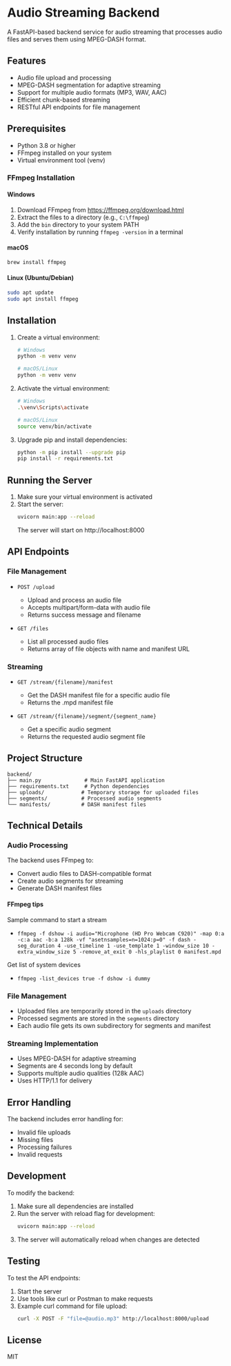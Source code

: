 # Audio Streaming Backend

A FastAPI-based backend service for audio streaming that processes audio files and serves them using MPEG-DASH format.

## Features

- Audio file upload and processing
- MPEG-DASH segmentation for adaptive streaming
- Support for multiple audio formats (MP3, WAV, AAC)
- Efficient chunk-based streaming
- RESTful API endpoints for file management

## Prerequisites

- Python 3.8 or higher
- FFmpeg installed on your system
- Virtual environment tool (venv)

### FFmpeg Installation

#### Windows
1. Download FFmpeg from https://ffmpeg.org/download.html
2. Extract the files to a directory (e.g., `C:\ffmpeg`)
3. Add the `bin` directory to your system PATH
4. Verify installation by running `ffmpeg -version` in a terminal

#### macOS
```bash
brew install ffmpeg
```

#### Linux (Ubuntu/Debian)
```bash
sudo apt update
sudo apt install ffmpeg
```

## Installation

1. Create a virtual environment:
   ```bash
   # Windows
   python -m venv venv
   
   # macOS/Linux
   python -m venv venv
   ```

2. Activate the virtual environment:
   ```bash
   # Windows
   .\venv\Scripts\activate
   
   # macOS/Linux
   source venv/bin/activate
   ```

3. Upgrade pip and install dependencies:
   ```bash
   python -m pip install --upgrade pip
   pip install -r requirements.txt
   ```

## Running the Server

1. Make sure your virtual environment is activated
2. Start the server:
   ```bash
   uvicorn main:app --reload
   ```
   The server will start on http://localhost:8000

## API Endpoints

### File Management

- `POST /upload`
  - Upload and process an audio file
  - Accepts multipart/form-data with audio file
  - Returns success message and filename

- `GET /files`
  - List all processed audio files
  - Returns array of file objects with name and manifest URL

### Streaming

- `GET /stream/{filename}/manifest`
  - Get the DASH manifest file for a specific audio file
  - Returns the .mpd manifest file

- `GET /stream/{filename}/segment/{segment_name}`
  - Get a specific audio segment
  - Returns the requested audio segment file

## Project Structure

```
backend/
├── main.py              # Main FastAPI application
├── requirements.txt     # Python dependencies
├── uploads/            # Temporary storage for uploaded files
├── segments/           # Processed audio segments
└── manifests/          # DASH manifest files
```

## Technical Details

### Audio Processing

The backend uses FFmpeg to:
- Convert audio files to DASH-compatible format
- Create audio segments for streaming
- Generate DASH manifest files

#### FFmpeg tips
Sample command to start a stream
- `ffmpeg -f dshow -i audio="Microphone (HD Pro Webcam C920)" -map 0:a -c:a aac -b:a 128k -vf "asetnsamples=n=1024:p=0" -f dash -seg_duration 4 -use_timeline 1 -use_template 1 -window_size 10 -extra_window_size 5 -remove_at_exit 0 -hls_playlist 0 manifest.mpd`

Get list of system devices
- `ffmpeg -list_devices true -f dshow -i dummy`

### File Management

- Uploaded files are temporarily stored in the `uploads` directory
- Processed segments are stored in the `segments` directory
- Each audio file gets its own subdirectory for segments and manifest

### Streaming Implementation

- Uses MPEG-DASH for adaptive streaming
- Segments are 4 seconds long by default
- Supports multiple audio qualities (128k AAC)
- Uses HTTP/1.1 for delivery

## Error Handling

The backend includes error handling for:
- Invalid file uploads
- Missing files
- Processing failures
- Invalid requests

## Development

To modify the backend:

1. Make sure all dependencies are installed
2. Run the server with reload flag for development:
   ```bash
   uvicorn main:app --reload
   ```
3. The server will automatically reload when changes are detected

## Testing

To test the API endpoints:

1. Start the server
2. Use tools like curl or Postman to make requests
3. Example curl command for file upload:
   ```bash
   curl -X POST -F "file=@audio.mp3" http://localhost:8000/upload
   ```

## License

MIT 